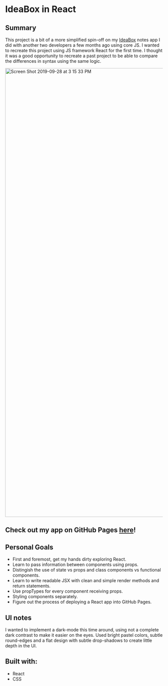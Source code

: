 # IdeaBox in React

## Summary

This project is a bit of a more simplified spin-off on my [IdeaBox](https://github.com/edwindelbosque/IdeaBox) notes app I did with another two developers a few months ago using core JS. I wanted to recreate this project using JS framework React for the first time. I thought it was a good opportunity to recreate a past project to be able to compare the differences in syntax using the same logic.

<img width="1431" alt="Screen Shot 2019-09-28 at 3 15 33 PM" src="https://user-images.githubusercontent.com/48811985/65822651-5fcf2380-e237-11e9-8040-d21648ead534.png">

## Check out my app on GitHub Pages [here](https://edwindelbosque.github.io/ideabox-react2/)!

## Personal Goals

- First and foremost, get my hands dirty exploring React.
- Learn to pass information between components using props.
- Distingish the use of state vs props and class components vs functional components.
- Learn to write readable JSX with clean and simple render methods and return statements.
- Use propTypes for every component receiving props.
- Styling components separately.
- Figure out the process of deploying a React app into GitHub Pages.

## UI notes

I wanted to implement a dark-mode this time around, using not a complete dark contrast to make it easier on the eyes.
Used bright pastel colors, subtle round-edges and a flat design with subtle drop-shadows to create little depth in the UI.

## Built with:

- React
- CSS
